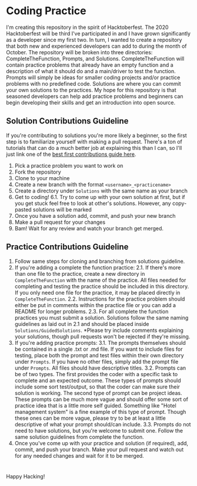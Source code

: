 
# Coding Practice
I'm creating this repository in the spirit of Hacktoberfest. The 2020 Hacktoberfest will be third I've participated in and I have grown significantly as a developer since my first two. In turn, I wanted to create a repository that both new and experienced developers can add to during the month of October. The repository will be broken into three directories: CompleteTheFunction, Prompts, and Solutions. CompleteTheFunction will contain practice problems that already have an empty function and a description of what it should do and a main/driver to test the function. Prompts will simply be ideas for smaller coding projects and/or practice problems with no predefined code. Solutions are where you can commit your own solutions to the practices. My hope for this repository is that seasoned developers can help add practice problems and beginners can begin developing their skills and get an introduction into open source.

## Solution Contributions Guideline
If you're contributing to solutions you're more likely a beginner, so the first step is to familiarize yourself with making a pull request. There's a ton of tutorials that can do a much better job at explaining this than I can, so I'll just link one of the [best first contributions guide here](https://github.com/firstcontributions/first-contributions). 

1. Pick a practice problem you want to work on
2. Fork the repository
3. Clone to your machine
4. Create a new branch with the format `<username>_<practicename>`
5. Create a directory under `Solutions` with the same name as your branch
6. Get to coding! 
	6.1. Try to come up with your own solution at first, but if you get stuck feel free to look at other's solutions. However, any copy-pasted solutions will be marked 
7. Once you have a solution add, commit, and push your new branch
8. Make a pull request for your changes
9. Bam! Wait for any review and watch your branch get merged.
## Practice Contributions Guideline
1. Follow same steps for cloning and branching from solutions guideline.
2. If you're adding a complete the function practice:
	2.1. If there's more than one file to the practice, create a new directory in `CompleteTheFunction` with the name of the practice. All files needed for completing and testing the practice should be included in this directory. If you only need one file for the practice, it may be placed directly in `CompleteTheFunction`.
	2.2. Instructions for the practice problem should either be put in comments within the practice file or you can add a README for longer problems.
	2.3. For all complete the function practices you must submit a solution. Solutions follow the same naming guidelines as laid out in 2.1 and should be placed inside `Solutions/GuidedSolutions`. *Please try include comments explaining your solutions, though pull requests won't be rejected if they're missing.
3. If you're adding practice prompts:
	3.1. The prompts themselves should be contained in a single .txt or .md file. If you want to include files for testing, place both the prompt and test files within their own directory under `Prompts`. If you have no other files, simply add the prompt file under `Prompts`. All files should have descriptive titles.
	3.2. Prompts can be of two types. The first provides the coder with a specific task to complete and an expected outcome. These types of prompts should include some sort test/output, so that the coder can make sure their solution is working. The second type of prompt can be project ideas. These prompts can be much more vague and should offer some sort of practice idea that is a little more self guided. Something like "Hotel management system" is a fine example of this type of prompt. Though these ones can be more vague, please try to be at least a little descriptive of what your prompt should/can include.
	3.3. Prompts do not need to have solutions, but you're welcome to submit one. Follow the same solution guidelines from complete the function.
4. Once you've come up with your practice and solution (if required), add, commit, and push your branch. Make your pull request and watch out for any needed changes and wait for it to be merged.

#
Happy Hacking!
